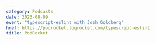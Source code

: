 ```yaml
---
category: Podcasts
date: 2023-08-09
event: "typescript-eslint with Josh Goldberg"
href: https://podrocket.logrocket.com/typescript-eslint
title: PodRocket
---
```

